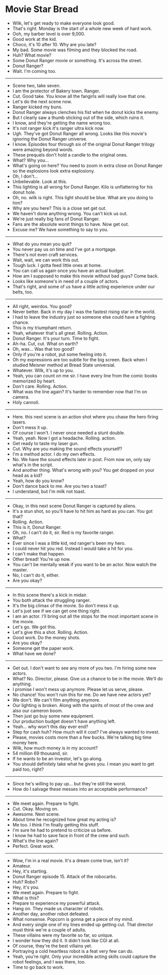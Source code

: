 # Movie Star Bread

- Wilk, let's get ready to make everyone look good.
- That's right. Monday is the start of a whole new week of hard work.
- Ooh, my barber level is over 9,000.
- Good work at the kid.
- Choco, it's 10 after 10. Why are you late?
- My bad. Some movie was filming and they blocked the road.
- Huh? What movie?
- Some Donut Ranger movie or something. It's across the street.
- Donut Ranger?
- Wait. I'm coming too.
* * *
- Scene two, take seven.
- I am the protector of Bakery town. Ranger.
- Cut. Good take. You know all the fangirls will really love that one.
- Let's do the next scene now.
- Ranger kicked my buns.
- Donut Ranger always clenches his fist when he donut kicks the enemy.
- But I clearly saw a thumb sticking out of the side, which ruins it.
- I know, and they're getting the name wrong too.
- It's not ranger kick it's ranger ultra kick now.
- Ugh. They've got Donut Ranger all wrong. Looks like this movie's ignoring the Donut Ranger universe.
- I know. Episodes four through six of the original Donut Ranger trilogy were amazing beyond words.
- These prequels don't hold a candle to the original ones.
- What? Why you...
- What's going on here? You need to zoom in extra close on Donut Ranger so the explosions look extra explosiony.
- Oh, I don't...
- Unbelievable. Look at this.
- This lighting is all wrong for Donut Ranger. Kilo is unflattering for his donut hole.
- Oh, no. wilk is right. This light should be blue. What are you doing to him?
- Why are you here? This is a close set get out.
- We haven't done anything wrong. You can't kick us out.
- We're just really big fans of Donut Ranger.
- Fans are the absolute worst things to have. Now get out.
- Excuse me? We have something to say to you.
* * *
- What do you mean you quit?
- You never pay us on time and I've got a mortgage.
- There's not even craft services.
- Wait, wait, we can work this out.
- Tough luck. I gotta feed little ones at home.
- You can call us again once you have an actual budget.
- How am I supposed to make this movie without bad guys? Come back.
- Looks like someone's in need of a couple of actors.
- That's right, and some of us have a little acting experience under our belts, too.
* * *
- All right, weirdos. You good?
- Never better. Back in my day I was the fastest rising star in the world.
- I had to leave the industry just so someone else could have a fighting chance.
- This is my triumphant return.
- Yeah, whatever that's all great. Rolling. Action.
- Donut Ranger. It's your turn. Time to fight.
- Ah-ha. Cut, cut. What on earth?
- Oh, was... Was that too good?
- Only if you're a robot, put some feeling into it.
- Oh my expressions are too subtle for the big screen. Back when I studied Meisner method at Bread State universial.
- Whatever. Wilk, it's up to you.
- Yeah, you can count on me sir. I have every line from the comic books memorized by heart.
- Don't care. Rolling. Action.
- What was the line again? It's harder to remember now that I'm on camera.
- Holy cannoli.
* * *
- Here. this next scene is an action shot where you chase the hero firing lasers.
- Don't mess it up.
- Of course I won't. I never once needed a stunt double.
- Yeah, yeah. Now I got a headache. Rolling. action.
- Get ready to taste my laser gun.
- Cut. Why are you making the sound effects yourself?
- I'm a method actor. I do my own effects.
- No. We have the sound effects later in post. From now on, only say what's in the script.
- And another thing. What's wrong with you? You get dropped on your head as a kid?
- Yeah, how do you know?
- Don't dance back to me. Are you two a toast?
- I understand, but I'm milk not toast.
* * *
- Okay, in this next scene Donut Ranger is captured by aliens.
- It's a stun shot, so you'll have to hit him as hard as you can. You got that?
- Rolling. Action.
- This is it, Donut Ranger.
- Oh, no. I can't do it, sir. Red is my favorite ranger.
- What?
- Ever since I was a little kid, red ranger's been my hero.
- I could never hit you red. Instead I would take a hit for you.
- I can't make that happen.
- Other bread! You're up now.
- You can't be mentally weak if you want to be an actor. Now watch the master.
- No, I can't do it, either.
- Are you okay?
* * *
- In this scene there's a kick in midair.
- You both attack the struggling ranger.
- It's the big climax of the movie. So don't mess it up.
- Let's just see if we can get one thing right.
- I am an actor. I'll bring out all the stops for the most important scene in the movie.
- Let's go. We got this.
- Let's give this a shot. Rolling. Action.
- Good work. Do the money shots.
- Are you okay?
- Someone get the paper work.
- What have we done?
* * *
- Get out. I don't want to see any more of you two. I'm hiring some new actors.
- What? No. Director, please. Give us a chance to be in the movie. We'll do anything.
- I promise I won't mess up anymore. Please let us serve, please.
- No chance! You won't ruin this for me. Do we have new actors yet?
- We don't. We can't film anything anymore.
- Our lighting is broken. Along with the spirits of most of the crew and also our cameron boom.
- Then just go buy some new equipment.
- Our production budget doesn't have anything left.
- Yeah... why won't this day ever end?
- Step for cash huh? How much will it cost? I've always wanted to invest.
- Please, movies costs more than a few bucks. We're talking big time money here.
- Wilk, how much money is in my account?
- 54 million 69 thousand, sir.
- If he wants to be an investor, let's go along.
- You should definitely take what he gives you. I mean you want to get paid too, right?
* * *
- Since he's willing to pay up... but they're still the worst.
- How do I salvage these messes into an acceptable performance?
* * *
- We meet again. Prepare to fight.
- Cut. Okay. Moving on.
- Awesome. Next scene.
- About time he recognized how great my acting is?
- Me too. I think I'm finally getting this stuff.
- I'm sure he had to pretend to criticize us before.
- I know he had to save face in front of the crew and such.
- What's the line again?
- Perfect. Great work.
* * *
- Wow, I'm in a real movie. It's a dream come true, isn't it?
- Amateur.
- Hey, it's starting.
- Donut Ranger episode 15. Attack of the robocarbs.
- Huh? Robo?
- Hey, it's you.
- We meet again. Prepare to fight.
- What is this?
- Prepare to experience my powerful attack.
- Hang on. They made us character of robots.
- Another day, another robot defeated.
- What nonsense. Popcorn is gonna get a piece of my mind.
- And every single one of my lines ended up getting cut. That director must think we're a couple of adults.
- These villains were my favorite so far, so unique.
- I wonder how they did it. It didn't look like CGI at all.
- Of course, they're the best villains yet.
- Portraying a cold heartless robot is a feat very few can do.
- Yeah, you're right. Only your incredible acting skills could capture the robot feelings, and I was there, too.
- Time to go back to work.

